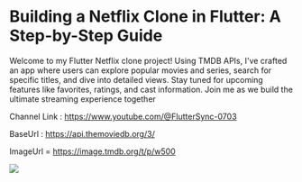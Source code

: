 # Building a Netflix Clone in Flutter: A Step-by-Step Guide

Welcome to my Flutter Netflix clone project! Using TMDB APIs, I've crafted an app where users can explore popular movies and series, search for specific titles, and dive into detailed views. Stay tuned for upcoming features like favorites, ratings, and cast information. Join me as we build the ultimate streaming experience together

Channel Link : https://www.youtube.com/@FlutterSync-0703

BaseUrl : https://api.themoviedb.org/3/

ImageUrl = https://image.tmdb.org/t/p/w500

<img src="https://github.com/banku27/Youtube-Hostel-Management-App/assets/55456058/32bbce88-ba64-47f0-8af3-28e444186d72">


